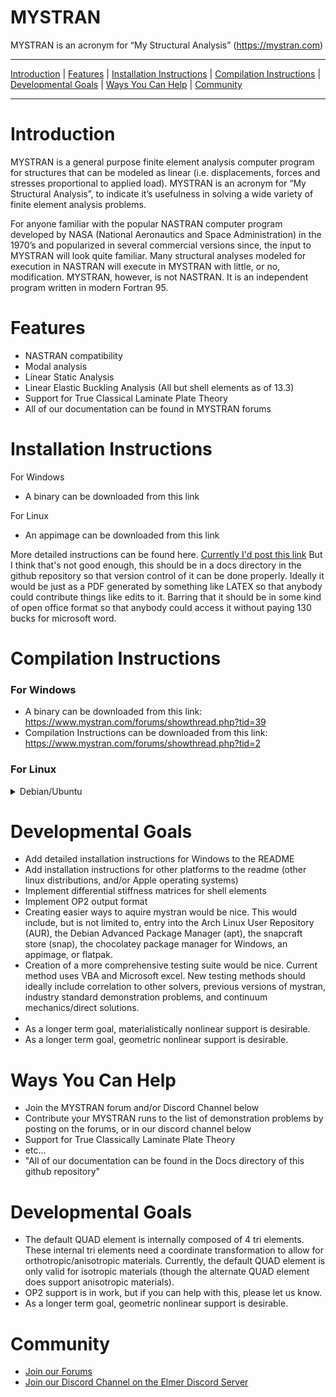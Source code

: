 MYSTRAN
=======

MYSTRAN is an acronym for “My Structural Analysis” (https://mystran.com)


---

[Introduction](#Introduction) |
[Features](#Features) |
[Installation Instructions](#Installation-Instructions) |
[Compilation Instructions](#Compilation-Instructions) |
[Developmental Goals](#Developmental-Goals) |
[Ways You Can Help](#ways-you-can-help) |
[Community](#community)

---


# Introduction

MYSTRAN is a general purpose finite element analysis computer program for structures that can be modeled as linear (i.e. displacements, forces and stresses proportional to applied load). MYSTRAN is an acronym for “My Structural Analysis”, to indicate it’s usefulness in solving a wide variety of finite element analysis problems.

For anyone familiar with the popular NASTRAN computer program developed by NASA (National Aeronautics and Space Administration) in the 1970’s and popularized in several commercial versions since, the input to MYSTRAN will look quite familiar. Many structural analyses modeled for execution in NASTRAN will execute in MYSTRAN with little, or no, modification. MYSTRAN, however, is not NASTRAN. It is an independent program written in modern Fortran 95.

# Features

- NASTRAN compatibility
- Modal analysis
- Linear Static Analysis
- Linear Elastic Buckling Analysis (All but shell elements as of 13.3)
- Support for True Classical Laminate Plate Theory
- All of our documentation can be found in MYSTRAN forums

# Installation Instructions

For Windows

* A binary can be downloaded from this link

For Linux

* An appimage can be downloaded from this link

More detailed instructions can be found here.
[Currently I'd post this link](https://www.mystran.com/forums/showthread.php?tid=2) But I think that's not good enough, this should be in a docs directory in the github repository so that version control of it can be done properly. Ideally it would be just as a PDF generated by something like LATEX so that anybody could contribute things like edits to it. Barring that it should be in some kind of open office format so that anybody could access it without paying 130 bucks for microsoft word.

# Compilation Instructions

### For Windows

* A binary can be downloaded from this link: https://www.mystran.com/forums/showthread.php?tid=39
* Compilation Instructions can be downloaded from this link: https://www.mystran.com/forums/showthread.php?tid=2


### For Linux

<details>
<summary> Debian/Ubuntu </summary>
<br>
MYSTRAN relies upon the following dependencies

- gcc
- g++ (may come with gcc)
- gfortran
- make
- git
- f2c (aka libf2c)
- cmake (version 3.18 or above)

Check if gcc is installed. 
```
dpkg --list | grep -P "^ii\s+gcc\s+"
```

Check if g++ is installed
```
dpkg --list | grep g++
```

If it is not installed, installed it.
```
sudo apt install gcc
```

Check if gfortran is installed
```
dpkg --list | grep -P "^ii\s+gfortran\s+"
```

If it is not installed, install it.
```
sudo apt install gfortran
```

Check if make is installed
```
dpkg --list | grep -P "^ii\s+make\s+"
```

If it is not installed, install it.
```
sudo apt install make
```

Check if git is installed
```
dpkg --list | grep -P "^ii\s+git\s+"
```

If it is not installed, install it.
```
sudo apt install git
```

Check if f2c is installed
```
dpkg --list | grep -P "^ii\s+f2c\s+"
```

If it is not installed, install it.
```
sudo apt install f2c
```

Check if cmake is installed

```
dpkg --list | grep -P "^ii\s+cmake\s+"
```
If it is not installed, or it is not version 3.18 or later, you can purge it,
and aquire the newest version from source, or from the snapcraft store. Using snap is reccomended.
```
sudo snap install cmake
```
   
Alternatively, if you do not want to use snap, you can aquire the newest version from source.
   
```
sudo apt purge cmake
git clone "https://gitlab.kitware.com/cmake/cmake.git"
cd cmake
./bootstrap
make
sudo make install
```

You now have all of the prerequisites to compile Mystran.

Aquire the Mystran source.
```
git clone https://github.com/dr-bill-c/MYSTRAN.git
cd MYSTRAN
```

Generate the build scripts.
```
cmake .
```

Compile with make.
```
make
```

Copy the mystran binary to the appropriate location
```
sudo cp MYSTRAN/Binaries/mystran /usr/local/bin/mystran
```

Delete the git repository 
```
cd ..
sudo rm -r MYSTRAN
```

Congragulations! You have just installed MYSTRAN.

</details>

# Developmental Goals

- Add detailed installation instructions for Windows to the README
- Add installation instructions for other platforms to the readme (other linux distributions, and/or Apple operating systems)
- Implement differential stiffness matrices for shell elements
- Implement OP2 output format
- Creating easier ways to aquire mystran would be nice. This would include, but is not limited to, entry into the Arch Linux User Repository (AUR), the Debian Advanced Package Manager (apt), the snapcraft store (snap), the chocolatey package manager for Windows, an appimage, or flatpak.
- Creation of a more comprehensive testing suite would be nice. Current method uses VBA and Microsoft excel. New testing methods should ideally include correlation to other solvers, previous versions of mystran, industry standard demonstration problems, and continuum mechanics/direct solutions.
- 
- As a longer term goal, materialistically nonlinear support is desirable.
- As a longer term goal, geometric nonlinear support is desirable.

# Ways You Can Help

- Join the MYSTRAN forum and/or Discord Channel below
- Contribute your MYSTRAN runs to the list of demonstration problems by posting on the forums, or in our discord channel below
- Support for True Classically Laminate Plate Theory
- etc...
- "All of our documentation can be found in the Docs directory of this github repository"

# Developmental Goals

- The default QUAD element is internally composed of 4 tri elements. These internal tri elements need a coordinate transformation to allow for orthotropic/anisotropic materials. Currently, the default QUAD element is only valid for isotropic materials (though the alternate QUAD element does support anisotropic materials).
- OP2 support is in work, but if you can help with this, please let us know.
- As a longer term goal, geometric nonlinear support is desirable.

# Community
- [Join our Forums](https://mystran.com/forums)
- [Join our Discord Channel on the Elmer Discord Server](https://discord.com/invite/fUJr75H)

